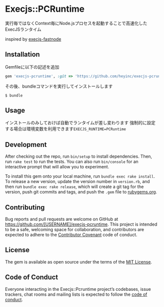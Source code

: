 # Execjs::PCRuntime

実行毎ではなくContext毎にNode.jsプロセスを起動することで高速化したExecJSランタイム

inspired by [execjs-fastnode](https://github.com/jhawthorn/execjs-fastnode)

## Installation

Gemfileに以下の記述を追加

```ruby
gem 'execjs-pcruntime', :git => 'https://github.com/heyinc/execjs-pcruntime'
```
その後、bundleコマンドを実行してインストールします
```
$ bundle
```

## Usage

インストールのみしておけば自動でランタイムが差し変わります
強制的に設定する場合は環境変数を利用できます`EXECJS_RUNTIME=PCRuntime`

## Development

After checking out the repo, run `bin/setup` to install dependencies. Then, run `rake test` to run the tests. You can also run `bin/console` for an interactive prompt that will allow you to experiment.

To install this gem onto your local machine, run `bundle exec rake install`. To release a new version, update the version number in `version.rb`, and then run `bundle exec rake release`, which will create a git tag for the version, push git commits and tags, and push the `.gem` file to [rubygems.org](https://rubygems.org).

## Contributing

Bug reports and pull requests are welcome on GitHub at https://github.com/[USERNAME]/execjs-pcruntime. This project is intended to be a safe, welcoming space for collaboration, and contributors are expected to adhere to the [Contributor Covenant](http://contributor-covenant.org) code of conduct.

## License

The gem is available as open source under the terms of the [MIT License](https://opensource.org/licenses/MIT).

## Code of Conduct

Everyone interacting in the Execjs::Pcruntime project’s codebases, issue trackers, chat rooms and mailing lists is expected to follow the [code of conduct](https://github.com/[USERNAME]/execjs-pcruntime/blob/master/CODE_OF_CONDUCT.md).
